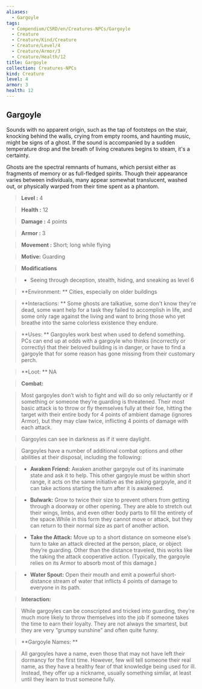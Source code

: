 ```yaml
---
aliases:
  - Gargoyle
tags:
  - Compendium/CSRD/en/Creatures-NPCs/Gargoyle
  - Creature
  - Creature/Kind/Creature
  - Creature/Level/4
  - Creature/Armor/3
  - Creature/Health/12
title: Gargoyle
collection: Creatures-NPCs
kind: Creature
level: 4
armor: 3
health: 12
---
```

## Gargoyle    
Sounds with no apparent origin, such as the tap of footsteps on the stair, knocking behind the walls, crying from empty rooms, and haunting music, might be signs of a ghost. If the sound is accompanied by a sudden temperature drop and the breath of living creatures begins to steam, it's a certainty.  
Ghosts are the spectral remnants of humans, which persist either as fragments of memory or as full-fledged spirits. Though their appearance varies between individuals, many appear somewhat translucent, washed out, or physically warped from their time spent as a phantom.    
  
    
> **Level :** 4    
> **Health :** 12    
> **Damage :** 4 points    
> **Armor :** 3   
> **Movement :** Short; long while flying   
> **Motive:** Guarding   
  
> **Modifications**    
>- Seeing through deception, stealth, hiding, and sneaking as level 6   
    
> **Environment: ** Cities, especially on older buildings   
  
> **Interactions: ** Some ghosts are talkative, some don't know they're dead, some want help for a task they failed to accomplish in life, and some only rage against the living and want to bring those who yet breathe into the same colorless existence they endure.    
> **Uses: ** Gargoyles work best when used to defend something. PCs can end up at odds with a gargoyle who thinks (incorrectly or correctly) that their beloved building is in danger, or have to find a gargoyle that for some reason has gone missing from their customary perch.  
> **Loot: ** NA  
  
> **Combat:**   
>Most gargoyles don’t wish to fight and will do so only reluctantly or if something or someone they’re guarding is threatened. Their most basic attack is to throw or fly themselves fully at their foe, hitting the target with their entire body for 4 points of ambient damage (ignores Armor), but they may claw twice, inflicting 4 points of damage with each attack.   
>  
>Gargoyles can see in darkness as if it were daylight.   
>Gargoyles have a number of additional combat options and other abilities at their disposal, including the following:   
> - **Awaken Friend:** Awaken another gargoyle out of its inanimate state and ask it to help. This other gargoyle must be within short range, it acts on the same initiative as the asking gargoyle, and it can take actions starting the turn after it is awakened.   
> - **Bulwark:** Grow to twice their size to prevent others from getting through a doorway or other opening. They are able to stretch out their wings, limbs, and even other body parts to fill the entirety of the space.While in this form they cannot move or attack, but they can return to their normal size as part of another action.   
> - **Take the Attack:** Move up to a short distance on someone else’s turn to take an attack directed at the person, place, or object they’re guarding. Other than the distance traveled, this works like the taking the attack cooperative action. (Typically, the gargoyle relies on its Armor to absorb most of this damage.)   
> - **Water Spout:** Open their mouth and emit a powerful short-distance stream of water that inflicts 4 points of damage to everyone in its path.   
  
> **Interaction:**   
> While gargoyles can be conscripted and tricked into guarding, they’re much more likely to throw themselves into the job if someone takes the time to earn their loyalty. They are not always the smartest, but they are very “grumpy sunshine” and often quite funny.   
  
> **Gargoyle Names: **   
> All gargoyles have a name, even those that may not have left their dormancy for the first time. However, few will tell someone their real name, as they have a healthy fear of that knowledge being used for ill. Instead, they offer up a nickname, usually something similar, at least until they learn to trust someone fully.  
  
